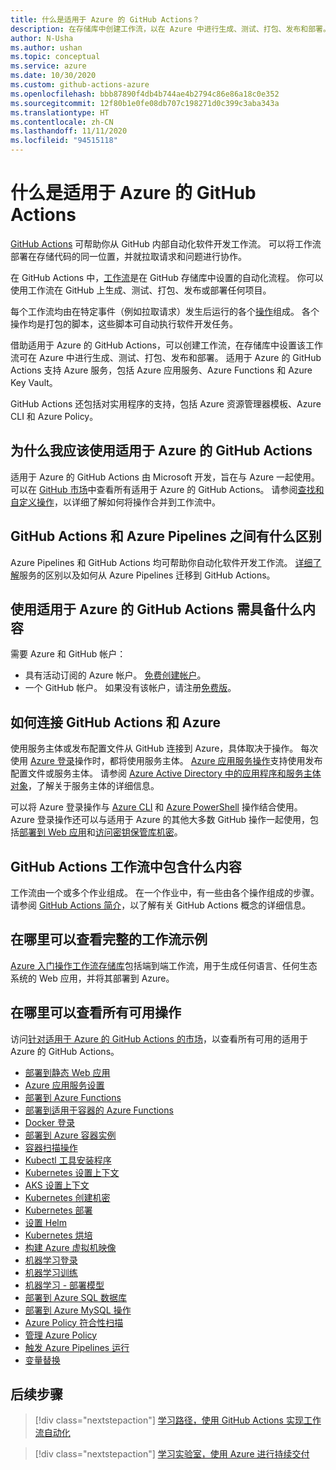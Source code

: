 ```yaml
---
title: 什么是适用于 Azure 的 GitHub Actions？
description: 在存储库中创建工作流，以在 Azure 中进行生成、测试、打包、发布和部署。
author: N-Usha
ms.author: ushan
ms.topic: conceptual
ms.service: azure
ms.date: 10/30/2020
ms.custom: github-actions-azure
ms.openlocfilehash: bbb87890f4db4b744ae4b2794c86e86a18c0e352
ms.sourcegitcommit: 12f80b1e0fe08db707c198271d0c399c3aba343a
ms.translationtype: HT
ms.contentlocale: zh-CN
ms.lasthandoff: 11/11/2020
ms.locfileid: "94515118"
---
```

# <a name="what-is-github-actions-for-azure"></a>什么是适用于 Azure 的 GitHub Actions

[GitHub Actions](https://help.github.com/articles/about-github-actions) 可帮助你从 GitHub 内部自动化软件开发工作流。 可以将工作流部署在存储代码的同一位置，并就拉取请求和问题进行协作。

在 GitHub Actions 中，[工作流](https://help.github.com/articles/about-github-actions#workflow)是在 GitHub 存储库中设置的自动化流程。 你可以使用工作流在 GitHub 上生成、测试、打包、发布或部署任何项目。

每个工作流均由在特定事件（例如拉取请求）发生后运行的各个[操作](https://docs.github.com/en/free-pro-team@latest/actions/learn-github-actions/introduction-to-github-actions)组成。  各个操作均是打包的脚本，这些脚本可自动执行软件开发任务。

借助适用于 Azure 的 GitHub Actions，可以创建工作流，在存储库中设置该工作流可在 Azure 中进行生成、测试、打包、发布和部署。 适用于 Azure 的 GitHub Actions 支持 Azure 服务，包括 Azure 应用服务、Azure Functions 和 Azure Key Vault。

GitHub Actions 还包括对实用程序的支持，包括 Azure 资源管理器模板、Azure CLI 和 Azure Policy。

## <a name="why-should-i-use-github-actions-for-azure"></a>为什么我应该使用适用于 Azure 的 GitHub Actions

适用于 Azure 的 GitHub Actions 由 Microsoft 开发，旨在与 Azure 一起使用。 可以在 [GitHub 市场](https://github.com/marketplace?query=Azure&type=actions)中查看所有适用于 Azure 的 GitHub Actions。 请参阅[查找和自定义操作](https://docs.github.com/en/free-pro-team@latest/actions/learn-github-actions/finding-and-customizing-actions)，以详细了解如何将操作合并到工作流中。

## <a name="what-is-the-difference-between-github-actions-and-azure-pipelines"></a>GitHub Actions 和 Azure Pipelines 之间有什么区别

Azure Pipelines 和 GitHub Actions 均可帮助你自动化软件开发工作流。 [详细了解](https://docs.github.com/en/free-pro-team@latest/actions/learn-github-actions/migrating-from-azure-pipelines-to-github-actions)服务的区别以及如何从 Azure Pipelines 迁移到 GitHub Actions。

## <a name="what-do-i-need-to-use-github-actions-for-azure"></a>使用适用于 Azure 的 GitHub Actions 需具备什么内容

需要 Azure 和 GitHub 帐户：

* 具有活动订阅的 Azure 帐户。 [免费创建帐户](https://azure.microsoft.com/free/?WT.mc_id=A261C142F)。
* 一个 GitHub 帐户。 如果没有该帐户，请注册[免费版](https://github.com/join)。  

## <a name="how-do-i-connect-github-actions-and-azure"></a>如何连接 GitHub Actions 和 Azure

使用服务主体或发布配置文件从 GitHub 连接到 Azure，具体取决于操作。 每次使用 [Azure 登录](https://github.com/marketplace/actions/azure-login)操作时，都将使用服务主体。 [Azure 应用服务操作](https://github.com/marketplace/actions/azure-webapp)支持使用发布配置文件或服务主体。 请参阅 [Azure Active Directory 中的应用程序和服务主体对象](https://docs.microsoft.com/azure/active-directory/develop/app-objects-and-service-principals#service-principal-object)，了解关于服务主体的详细信息。  

可以将 Azure 登录操作与 [Azure CLI](https://github.com/marketplace/actions/azure-cli-action) 和 [Azure PowerShell](https://github.com/marketplace/actions/azure-powershell-action) 操作结合使用。 Azure 登录操作还可以与适用于 Azure 的其他大多数 GitHub 操作一起使用，包括[部署到 Web 应用](https://github.com/marketplace/actions/azure-webapp)和[访问密钥保管库机密](https://github.com/marketplace/actions/azure-key-vault-get-secrets)。

## <a name="what-is-included-in-a-github-actions-workflow"></a>GitHub Actions 工作流中包含什么内容

工作流由一个或多个作业组成。 在一个作业中，有一些由各个操作组成的步骤。 请参阅 [GitHub Actions 简介](https://docs.github.com/en/free-pro-team@latest/actions/learn-github-actions/introduction-to-github-actions)，以了解有关 GitHub Actions 概念的详细信息。  

## <a name="where-can-i-see-complete-workflow-examples"></a>在哪里可以查看完整的工作流示例

[Azure 入门操作工作流存储库](https://github.com/Azure/actions-workflow-samples)包括端到端工作流，用于生成任何语言、任何生态系统的 Web 应用，并将其部署到 Azure。

## <a name="where-can-i-see-all-the-available-actions"></a>在哪里可以查看所有可用操作

访问[针对适用于 Azure 的 GitHub Actions 的市场](https://github.com/marketplace?query=Azure&type=actions)，以查看所有可用的适用于 Azure 的 GitHub Actions。

* [部署到静态 Web 应用](/azure/static-web-apps/getting-started?tabs=angular)
* [Azure 应用服务设置](https://github.com/Azure/appservice-settings)  
* [部署到 Azure Functions](https://github.com/Azure/functions-action)  
* [部署到适用于容器的 Azure Functions](https://github.com/Azure/webapps-container-deploy)  
* [Docker 登录](https://github.com/Azure/docker-login)  
* [部署到 Azure 容器实例](https://github.com/Azure/aci-deploy)
* [容器扫描操作](https://github.com/Azure/container-scan)
* [Kubectl 工具安装程序](https://github.com/Azure/setup-kubectl)  
* [Kubernetes 设置上下文](https://github.com/Azure/k8s-set-context)  
* [AKS 设置上下文](https://github.com/Azure/aks-set-context)  
* [Kubernetes 创建机密](https://github.com/Azure/k8s-create-secret)  
* [Kubernetes 部署](https://github.com/Azure/k8s-deploy)  
* [设置 Helm](https://github.com/Azure/setup-helm)  
* [Kubernetes 烘培](https://github.com/Azure/k8s-bake)  
* [构建 Azure 虚拟机映像](https://github.com/Azure/build-vm-image)
* [机器学习登录](https://github.com/Azure/aml-workspace)
* [机器学习训练](https://github.com/Azure/aml-run)
* [机器学习 - 部署模型](https://github.com/Azure/aml-deploy)
* [部署到 Azure SQL 数据库](https://github.com/Azure/sql-action)  
* [部署到 Azure MySQL 操作](https://github.com/Azure/mysql-action)  
* [Azure Policy 符合性扫描](https://github.com/Azure/policy-compliance-scan)
* [管理 Azure Policy](https://github.com/Azure/manage-azure-policy)
* [触发 Azure Pipelines 运行](https://github.com/Azure/pipelines)  
* [变量替换](https://github.com/Microsoft/variable-substitution)

## <a name="next-steps"></a>后续步骤

> [!div class="nextstepaction"]
> [学习路径，使用 GitHub Actions 实现工作流自动化](https://docs.microsoft.com/learn/modules/github-actions-automate-tasks/)

> [!div class="nextstepaction"]
> [学习实验室，使用 Azure 进行持续交付](https://lab.github.com/githubtraining/github-actions:-continuous-delivery-with-azure)
